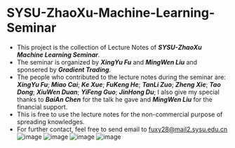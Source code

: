 # SYSU-ZhaoXu-Machine-Learning-Seminar

- This project is the collection of Lecture Notes of ***SYSU-ZhaoXu Machine Learning Seminar***.
- The seminar is organized by ***XingYu Fu*** and ***MingWen Liu*** and sponsered by ***Gradient Trading***.<br>
- The people who contributed to the lecture notes during the seminar are: ***XingYu Fu***; ***Miao Cai***; ***Ke Xue***; ***FuKeng He***; ***TanLi Zuo***; ***Zheng Xie***; ***Tao Dong***; ***XiuWen Duan***; ***YiFeng Guo***; ***JinHong Du***; I also give my special thanks to ***BaiAn Chen*** for the talk he gave and ***MingWen Liu*** for the financial support.<br>
- This is free to use the lecture notes for the non-commercial purpose of spreading knowledges.<br>
- For further contact, feel free to send email to fuxy28@mail2.sysu.edu.cn
![image](https://github.com/fxy96/SYSU-ZhaoXu-Machine-Learning-Seminar/blob/master/open_ceremony1.jpg)
![image](https://github.com/fxy96/SYSU-ZhaoXu-Machine-Learning-Seminar/blob/master/open_ceremony2.jpg)
![image](https://github.com/fxy96/SYSU-ZhaoXu-Machine-Learning-Seminar/blob/master/courses.jpg)
![image](https://github.com/fxy96/SYSU-ZhaoXu-Machine-Learning-Seminar/blob/master/discussion.jpg)
